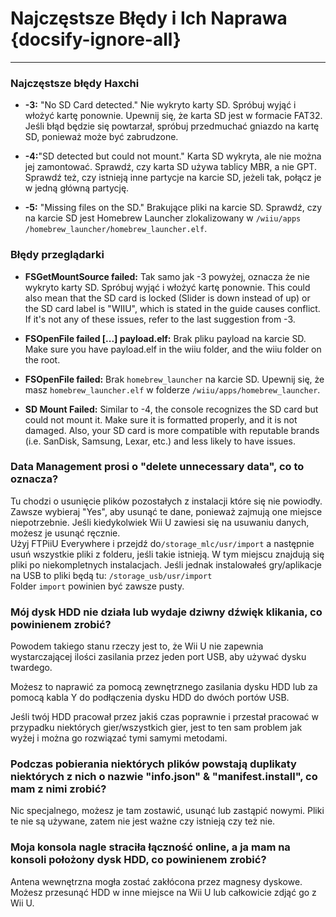 # Najczęstsze Błędy i Ich Naprawa {docsify-ignore-all}
---
### Najczęstsze błędy Haxchi

 - **-3:** "No SD Card detected." Nie wykryto karty SD. Spróbuj wyjąć i włożyć kartę ponownie. Upewnij się, że karta SD jest w formacie FAT32. Jeśli błąd będzie się powtarzał, spróbuj przedmuchać gniazdo na kartę SD, ponieważ może być zabrudzone.

 - **-4:**"SD detected but could not mount." Karta SD wykryta, ale nie można jej zamontować. Sprawdź, czy karta SD używa tablicy MBR, a nie GPT. Sprawdź też, czy istnieją inne partycje na karcie SD, jeżeli tak, połącz je w jedną główną partycję.

 - **-5:** "Missing files on the SD." Brakujące pliki na karcie SD. Sprawdź, czy na karcie SD jest Homebrew Launcher zlokalizowany w <code>/wiiu<wbr>/apps<wbr>/homebrew_launcher<wbr>/homebrew_launcher.elf</code>.

### Błędy przeglądarki

 - **FSGetMountSource failed:** Tak samo jak -3 powyżej, oznacza że nie wykryto karty SD. Spróbuj wyjąć i włożyć kartę ponownie. This could also mean that the SD card is locked (Slider is down instead of up) or the SD card label is "WIIU", which is stated in the guide causes conflict. If it's not any of these issues, refer to the last suggestion from -3.

 - **FSOpenFile failed [...] payload.elf:** Brak pliku payload na karcie SD. Make sure you have payload.elf in the wiiu folder, and the wiiu folder on the root.

 - **FSOpenFile failed:** Brak `homebrew_launcher` na karcie SD. Upewnij się, że masz `homebrew_launcher.elf` w folderze <code>/wiiu<wbr>/apps<wbr>/homebrew_launcher</code>.

 - **SD Mount Failed:** Similar to -4, the console recognizes the SD card but could not mount it. Make sure it is formatted properly, and it is not damaged. Also, your SD card is more compatible with reputable brands (i.e. SanDisk, Samsung, Lexar, etc.) and less likely to have issues.

### Data Management prosi o "delete unnecessary data", co to oznacza?

Tu chodzi o usunięcie plików pozostałych z instalacji które się nie powiodły. Zawsze wybieraj "Yes", aby usunąć te dane, ponieważ zajmują one miejsce niepotrzebnie. Jeśli kiedykolwiek Wii U zawiesi się na usuwaniu danych, możesz je usunąć ręcznie.  
Użyj FTPiiU Everywhere i przejdź do`/storage_mlc/usr/import` a następnie usuń wszystkie pliki z folderu, jeśli takie istnieją. W tym miejscu znajdują się pliki po niekompletnych instalacjach. Jeśli jednak instalowałeś gry/aplikacje na USB to pliki będą tu: `/storage_usb/usr/import`  
Folder `import` powinien być zawsze pusty.

### Mój dysk HDD nie działa lub wydaje dziwny dźwięk klikania, co powinienem zrobić?

Powodem takiego stanu rzeczy jest to, że Wii U nie zapewnia wystarczającej ilości zasilania przez jeden port USB, aby używać dysku twardego.

Możesz to naprawić za pomocą zewnętrznego zasilania dysku HDD lub za pomocą kabla Y do podłączenia dysku HDD do dwóch portów USB.

Jeśli twój HDD pracował przez jakiś czas poprawnie i przestał pracować w przypadku niektórych gier/wszystkich gier, jest to ten sam problem jak wyżej i można go rozwiązać tymi samymi metodami.

### Podczas pobierania niektórych plików powstają duplikaty niektórych z nich o nazwie "info.json" & "manifest.install", co mam z nimi zrobić?

Nic specjalnego, możesz je tam zostawić, usunąć lub zastąpić nowymi. Pliki te nie są używane, zatem nie jest ważne czy istnieją czy też nie.

### Moja konsola nagle straciła łączność online, a ja mam na konsoli położony dysk HDD, co powinienem zrobić?

Antena wewnętrzna mogła zostać zakłócona przez magnesy dyskowe.  
Możesz przesunąć HDD w inne miejsce na Wii U lub całkowicie zdjąć go z Wii U.

